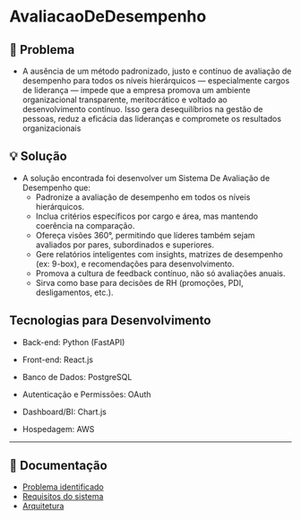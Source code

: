 # AvaliacaoDeDesempenho
## 🧩 Problema 

- A ausência de um método padronizado, justo e contínuo de avaliação de desempenho para todos os níveis hierárquicos — especialmente cargos de liderança — impede que a empresa promova um ambiente organizacional transparente, meritocrático e voltado ao desenvolvimento contínuo. Isso gera desequilíbrios na gestão de pessoas, reduz a eficácia das lideranças e compromete os resultados organizacionais
  
## 💡 Solução 

- A solução encontrada foi desenvolver um Sistema De Avaliação de Desempenho que:
  - Padronize a avaliação de desempenho em todos os níveis hierárquicos.
  - Inclua critérios específicos por cargo e área, mas mantendo coerência na comparação.
  - Ofereça visões 360°, permitindo que líderes também sejam avaliados por pares, subordinados e superiores.
  - Gere relatórios inteligentes com insights, matrizes de desempenho (ex: 9-box), e recomendações para desenvolvimento.
  - Promova a cultura de feedback contínuo, não só avaliações anuais.
  - Sirva como base para decisões de RH (promoções, PDI, desligamentos, etc.).

## Tecnologias para Desenvolvimento
- Back-end: Python (FastAPI)

- Front-end: React.js

- Banco de Dados: PostgreSQL

- Autenticação e Permissões: OAuth

- Dashboard/BI: Chart.js

- Hospedagem: AWS
---

## 📄 Documentação

- [Problema identificado](docs/problema.md)
- [Requisitos do sistema](docs/requisitos.md)
- [Arquitetura](docs/arquitetura/)

